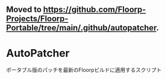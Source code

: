 ## Moved to https://github.com/Floorp-Projects/Floorp-Portable/tree/main/.github/autopatcher.

# AutoPatcher
ポータブル版のパッチを最新のFloorpビルドに適用するスクリプト
